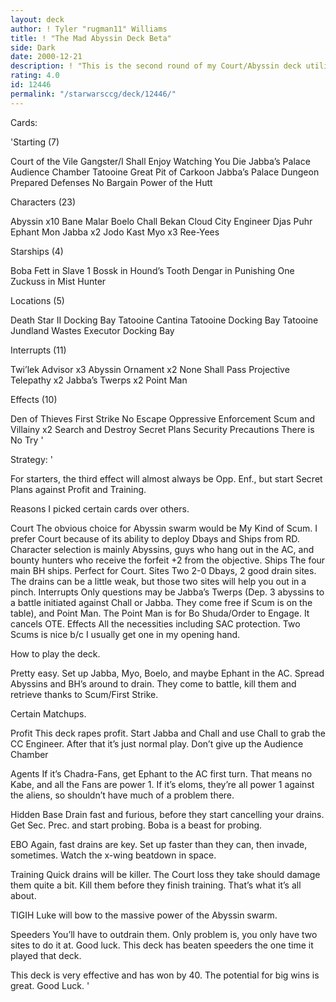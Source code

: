 ```yaml
---
layout: deck
author: ! Tyler "rugman11" Williams
title: ! "The Mad Abyssin Deck Beta"
side: Dark
date: 2000-12-21
description: ! "This is the second round of my Court/Abyssin deck utilizing JPSD to its fullest."
rating: 4.0
id: 12446
permalink: "/starwarsccg/deck/12446/"
---
```

Cards: 

'Starting (7)

Court of the Vile Gangster/I Shall Enjoy Watching You Die
Jabba’s Palace Audience Chamber
Tatooine Great Pit of Carkoon
Jabba’s Palace Dungeon
Prepared Defenses
No Bargain
Power of the Hutt



Characters (23)

Abyssin x10
Bane Malar
Boelo
Chall Bekan
Cloud City Engineer
Djas Puhr
Ephant Mon
Jabba x2
Jodo Kast
Myo x3
Ree-Yees


Starships (4)

Boba Fett in Slave 1
Bossk in Hound’s Tooth
Dengar in Punishing One
Zuckuss in Mist Hunter


Locations (5)

Death Star II Docking Bay
Tatooine Cantina
Tatooine Docking Bay
Tatooine Jundland Wastes
Executor Docking Bay


Interrupts (11)

Twi’lek Advisor x3
Abyssin Ornament x2
None Shall Pass
Projective Telepathy x2
Jabba’s Twerps x2
Point Man


Effects (10)

Den of Thieves
First Strike
No Escape
Oppressive Enforcement
Scum and Villainy x2
Search and Destroy
Secret Plans
Security Precautions
There is No Try '

Strategy: '

For starters, the third effect will almost always be Opp. Enf., but start Secret Plans against Profit and Training.


Reasons I picked certain cards over others.

Court The obvious choice for Abyssin swarm would be My Kind of Scum.  I prefer Court because of its ability to deploy Dbays and Ships from RD.
Character selection is mainly Abyssins, guys who hang out in the AC, and bounty hunters who receive the forfeit +2 from the objective.
Ships The four main BH ships.	Perfect for Court.
Sites Two 2-0 Dbays, 2 good drain sites.  The drains can be a little weak, but those two sites will help you out in a pinch.
Interrupts Only questions may be Jabba’s Twerps (Dep. 3 abyssins to a battle initiated against Chall or Jabba.  They come free if Scum is on the table), and Point Man.  The Point Man is for Bo Shuda/Order to Engage.  It cancels OTE.
Effects All the necessities including SAC protection.	Two Scums is nice b/c I usually get one in my opening hand.


How to play the deck.

Pretty easy.  Set up Jabba, Myo, Boelo, and maybe Ephant in the AC.  Spread Abyssins and BH’s around to drain.  They come to battle, kill them and retrieve thanks to Scum/First Strike.

Certain Matchups.

Profit This deck rapes profit.  Start Jabba and Chall and use Chall to grab the CC Engineer.  After that it’s just normal play.  Don’t give up the Audience Chamber

Agents If it’s Chadra-Fans, get Ephant to the AC first turn.  That means no Kabe, and all the Fans are power 1.  If it’s eloms, they’re all power 1 against the aliens, so shouldn’t have much of a problem there.

Hidden Base Drain fast and furious, before they start cancelling your drains.	Get Sec. Prec. and start probing.  Boba is a beast for probing.

EBO Again, fast drains are key.  Set up faster than they can, then invade, sometimes.	Watch the x-wing beatdown in space.

Training Quick drains will be killer.	The Court loss they take should damage them quite a bit.  Kill them before they finish training.  That’s what it’s all about.

TIGIH	Luke will bow to the massive power of the Abyssin swarm.

Speeders You’ll have to outdrain them.  Only problem is, you only have two sites to do it at.  Good luck.  This deck has beaten speeders the one time it played that deck.

This deck is very effective and has won by 40.	The potential for big wins is great.  Good Luck. '
